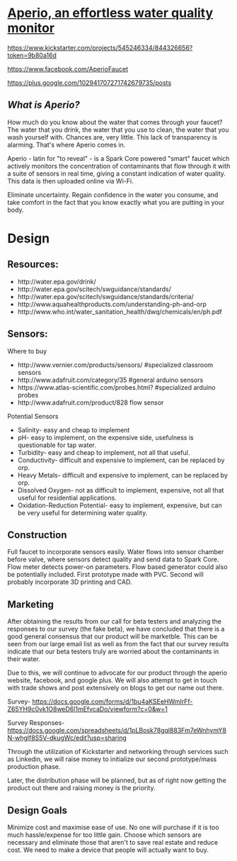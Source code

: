 <h1><a href="www.aperiofaucet.net">Aperio, an effortless water quality monitor</a></h1>

https://www.kickstarter.com/projects/545246334/844326656?token=9b80a16d

https://www.facebook.com/AperioFaucet

https://plus.google.com/102941707271742679735/posts


<h2><i>What is Aperio?</i></h2>

How much do you know about the water that comes through your faucet? The water that you drink, the water that you use to clean, the water that you wash yourself with. Chances are, very little. This lack of transparency is alarming. That's where Aperio comes in.

Aperio - latin for "to reveal" - is a Spark Core powered "smart" faucet which actively monitors the concentration of contaminants that flow through it with a suite of sensors in real time, giving a constant indication of water quality. This data is then uploaded online via Wi-Fi.

Eliminate uncertainty. Regain confidence in the water you consume, and take comfort in the fact that you know exactly what you are putting in your body.


<h1>Design</h1>

<h2>Resources:</h2>
<ul>
<li>http://water.epa.gov/drink/</li>
<li>http://water.epa.gov/scitech/swguidance/standards/</li>
<li>http://water.epa.gov/scitech/swguidance/standards/criteria/</li>
<li>http://www.aquahealthproducts.com/understanding-ph-and-orp</li>
<li>http://www.who.int/water_sanitation_health/dwq/chemicals/en/ph.pdf</li>
</ul>

<h2>Sensors:</h2>
Where to buy
<ul>
<li>http://www.vernier.com/products/sensors/ #specialized classroom sensors</li>
<li>http://www.adafruit.com/category/35 #general arduino sensors</li>
<li>https://www.atlas-scientific.com/probes.html? #specialized arduino probes</li>
<li>http://www.adafruit.com/product/828 flow sensor
</ul>
Potential Sensors
<ul>
<li>Salinity- 							easy and cheap to implement</li>
<li>pH- 									easy to implement, on the expensive side, usefulness is questionable for tap water.</li>
<li>Turbidity- 							easy and cheap to implement, not all that useful.</li>
<li>Conductivity- 						difficult and expensive to implement, can be replaced by orp.</li>
<li>Heavy Metals- 						difficult and expensive to implement, can be replaced by orp.</li>
<li>Dissolved Oxygen- 					not as difficult to implement, expensive, not all that useful for residential applications.</li>
<li>Oxidation-Reduction Potential- 		easy to implement, expensive, but can be very useful for determining water quality.</li>
</ul>

<h2>Construction</h2>
<p>Full faucet to incorporate sensors easily. Water flows into sensor chamber before valve, where sensors detect quality and send data to Spark Core. Flow meter detects power-on parameters. Flow based generator could also be potentially included. First prototype made with PVC. Second will probably incorporate 3D printing and CAD.</p>
<h2>Marketing</h2>
<p>After obtaining the results from our call for beta testers and analyzing the responses to our survey (the fake beta), we have concluded that
there is a good general consensus that our product will be marketble. This can be seen from our large email list as well as from the fact that our survey results indicate 
that our beta testers truly are worried about the contaminants in their water.

Due to this, we will continue to advocate for our product through the aperio website, facebook, and google plus. We will also attempt to get in touch with trade shows
and post extensively on blogs to get our name out there.

Survey- https://docs.google.com/forms/d/1bu4aKSEeHWmIrFf-Z65YH9c0vk1O8weD6l1mEfvcaDo/viewform?c=0&w=1

Survey Responses- https://docs.google.com/spreadsheets/d/1pLBosk78gql883Fm7eWnhymY8N-whglf8S5V-dkugWc/edit?usp=sharing

Through the utilization of Kickstarter and networking through services such as Linkedin, we will raise money to initialize our second prototype/mass production phase. 

Later, the distribution phase will be planned, but as of right now getting the product out there and raising money is the priority. </p>
<h2>Design Goals</h2>
<p>Minimize cost and maximise ease of use. No one will purchase if it is too much hassle/expense for too little gain. Choose which sensors are necessary and eliminate those that aren't to save real estate and reduce cost. We need to make a device that people will actually want to buy.</p>
